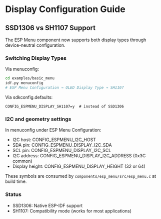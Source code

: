 # Display Configuration Guide

## SSD1306 vs SH1107 Support

The ESP Menu component now supports both display types through device-neutral configuration.

### Switching Display Types

Via menuconfig:
```bash
cd examples/basic_menu
idf.py menuconfig
# ESP Menu Configuration → OLED Display Type → SH1107
```

Via sdkconfig.defaults:
```
CONFIG_ESPMENU_DISPLAY_SH1107=y  # instead of SSD1306
```

### I2C and geometry settings

In menuconfig under ESP Menu Configuration:

- I2C host: CONFIG_ESPMENU_I2C_HOST
- SDA pin: CONFIG_ESPMENU_DISPLAY_I2C_SDA
- SCL pin: CONFIG_ESPMENU_DISPLAY_I2C_SCL
- I2C address: CONFIG_ESPMENU_DISPLAY_I2C_ADDRESS (0x3C common)
- Display height: CONFIG_ESPMENU_DISPLAY_HEIGHT (32 or 64)

These symbols are consumed by `components/esp_menu/src/esp_menu.c` at build time.

### Status

- SSD1306: Native ESP-IDF support
- SH1107: Compatibility mode (works for most applications)
